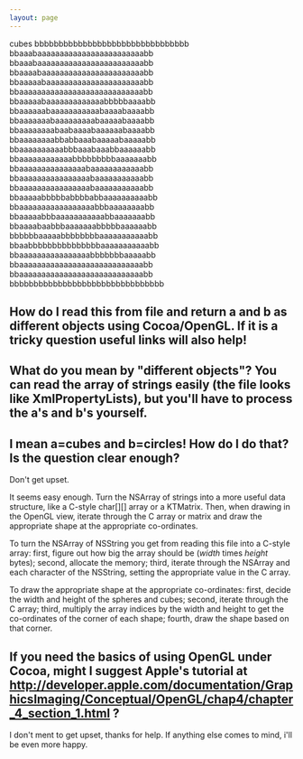 ```yaml
---
layout: page
---
```


    
<key>cubes</key>
		<array>
			<string>bbbbbbbbbbbbbbbbbbbbbbbbbbbbbbbb</string>
			<string>bbaaabaaaaaaaaaaaaaaaaaaaaaaaabb</string>
			<string>bbaaabaaaaaaaaaaaaaaaaaaaaaaaabb</string>
			<string>bbaaaabaaaaaaaaaaaaaaaaaaaaaaabb</string>
			<string>bbaaaaabaaaaaaaaaaaaaaaaaaaaaabb</string>
			<string>bbaaaaaaaaaaaaaaaaaaaaaaaaaaaabb</string>
			<string>bbaaaaabaaaaaaaaaaaaabbbbbaaaabb</string>
			<string>bbaaaaaabaaaaaaaaaaabaaaabaaaabb</string>
			<string>bbaaaaaaabaaaaaaaaabaaaaabaaaabb</string>
			<string>bbaaaaaaaabaabaaaabaaaaaabaaaabb</string>
			<string>bbaaaaaaaabbabbaaabaaaaabaaaaabb</string>
			<string>bbaaaaaaaaaabbbaaabaaabbaaaaaabb</string>
			<string>bbaaaaaaaaaaaabbbbbbbbbaaaaaaabb</string>
			<string>bbaaaaaaaaaaaaaaabaaaaaaaaaaaabb</string>
			<string>bbaaaaaaaaaaaaaaaabaaaaaaaaaaabb</string>
			<string>bbaaaaaaaaaaaaaaaabaaaaaaaaaaabb</string>
			<string>bbaaaaabbbbbabbbbabbaaaaaaaaaabb</string>
			<string>bbaaaaaaaaaaaaaaaaabbbaaaaaaaabb</string>
			<string>bbaaaaabbbaaaaaaaaaaabbaaaaaaabb</string>
			<string>bbaaaabaabbbaaaaaaabbbbbaaaaaabb</string>
			<string>bbbbbbaaaaabbbbbbbbaaaaaaaaaaabb</string>
			<string>bbaabbbbbbbbbbbbbbbaaaaaaaaaaabb</string>
			<string>bbaaaaaaaaaaaaaaaabbbbbbbaaaaabb</string>
			<string>bbaaaaaaaaaaaaaaaaaaaaaaaaaaaabb</string>
			<string>bbaaaaaaaaaaaaaaaaaaaaaaaaaaaabb</string>
			<string>bbbbbbbbbbbbbbbbbbbbbbbbbbbbbbbb</string>
		</array>

How do I read this from file and return a and b as different objects using Cocoa/OpenGL.
If it is a tricky question useful links will also help!
----
What do you mean by "different objects"? You can read the array of strings easily (the file looks like XmlPropertyLists), but you'll have to process the a's and b's yourself.
----
I mean a=cubes and b=circles!
How do I do that?
Is the question clear enough?
----
Don't get upset.

It seems easy enough. Turn the NSArray of strings into a more useful data structure, like a C-style char[][] array or a KTMatrix. Then, when drawing in the OpenGL view, iterate through the C array or matrix and draw the appropriate shape at the appropriate co-ordinates.

To turn the NSArray of NSString you get from reading this file into a C-style array: first, figure out how big the array should be (*width* times *height* bytes); second, allocate the memory; third, iterate through the NSArray and each character of the NSString, setting the appropriate value in the C array.

To draw the appropriate shape at the appropriate co-ordinates: first, decide the width and height of the spheres and cubes; second, iterate through the C array; third, multiply the array indices by the width and height to get the co-ordinates of the corner of each shape; fourth, draw the shape based on that corner.

If you need the basics of using OpenGL under Cocoa, might I suggest Apple's tutorial at http://developer.apple.com/documentation/GraphicsImaging/Conceptual/OpenGL/chap4/chapter_4_section_1.html ?
----
I don't ment to get upset, thanks for help. If anything else comes to mind, i'll be even more happy.
